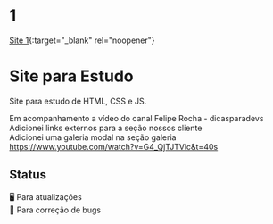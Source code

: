 # 1
[Site 1](https://evandrocalado.github.io/site1/){:target="_blank" rel="noopener"}

# Site para Estudo
Site para estudo de HTML, CSS e JS.

Em acompanhamento a vídeo do canal Felipe Rocha - dicasparadevs<br/>
Adicionei links externos para a seção nossos cliente<br/>
Adicionei uma galeria modal na seção galeria<br/>
https://www.youtube.com/watch?v=G4_QjTJTVlc&t=40s

## Status
:desktop_computer: Para atualizações<br/>
:floppy_disk: Para correção de bugs
